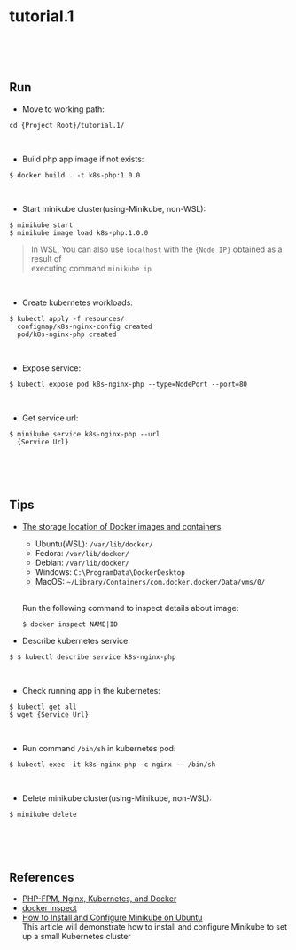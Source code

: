 # tutorial.1

<br/><br/><br/>

## Run  
* Move to working path:  
```shell
cd {Project Root}/tutorial.1/  
```

<br/>

* Build php app image if not exists:  
```
$ docker build . -t k8s-php:1.0.0
```

<br/>

* Start minikube cluster(using-Minikube, non-WSL):  
```
$ minikube start
$ minikube image load k8s-php:1.0.0
```

> In WSL, You can also use `localhost` with the `{Node IP}` obtained as a result of  
> executing command `minikube ip`

<br/>

* Create kubernetes workloads:  
```shell
$ kubectl apply -f resources/  
  configmap/k8s-nginx-config created
  pod/k8s-nginx-php created
```

<br/>

* Expose service:  
```shell
$ kubectl expose pod k8s-nginx-php --type=NodePort --port=80
```

<br/>

* Get service url:  
```shell
$ minikube service k8s-nginx-php --url
  {Service Url}
```

<br/><br/><br/>

## Tips  
* [The storage location of Docker images and containers](https://www.freecodecamp.org/news/where-are-docker-images-stored-docker-container-paths-explained/)  
  * Ubuntu(WSL): `/var/lib/docker/`  
  * Fedora: `/var/lib/docker/`  
  * Debian: `/var/lib/docker/`  
  * Windows: `C:\ProgramData\DockerDesktop`  
  * MacOS: `~/Library/Containers/com.docker.docker/Data/vms/0/`    

  <br/>

  Run the following command to inspect details about image:  
  ```
  $ docker inspect NAME|ID
  ```

* Describe kubernetes service:  
```shell
$ $ kubectl describe service k8s-nginx-php
```

<br/>

* Check running app in the kubernetes:  
```
$ kubectl get all
$ wget {Service Url}
```

<br/>

* Run command `/bin/sh` in kubernetes pod:  
```
$ kubectl exec -it k8s-nginx-php -c nginx -- /bin/sh
```

<br/>

* Delete minikube cluster(using-Minikube, non-WSL):  
```
$ minikube delete
```

<br/><br/><br/>

## References  
* [PHP-FPM, Nginx, Kubernetes, and Docker](https://matthewpalmer.net/kubernetes-app-developer/articles/php-fpm-nginx-kubernetes.html)  
* [docker inspect](https://docs.docker.com/engine/reference/commandline/inspect/)  
* [How to Install and Configure Minikube on Ubuntu](https://www.liquidweb.com/kb/how-to-install-and-configure-minikube-on-ubuntu/)  
  This article will demonstrate how to install and configure Minikube to set up a small Kubernetes cluster  

